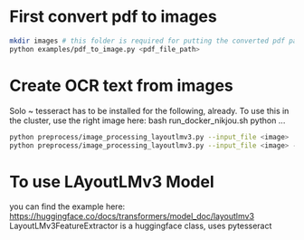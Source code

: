 #


# First convert pdf to images

```bash
mkdir images # this folder is required for putting the converted pdf pages into images 
python examples/pdf_to_image.py <pdf_file_path>
```

# Create OCR text from images
Solo
~ tesseract has to be installed for the following, already. To use this in the cluster, use the right image here: bash run_docker_nikjou.sh  python ...

```bash
python preprocess/image_processing_layoutlmv3.py --input_file <image> 
python preprocess/image_processing_layoutlmv3.py --input_file <image> --output_file <outputjson>
```



# To use LAyoutLMv3 Model
you can find the example here: https://huggingface.co/docs/transformers/model_doc/layoutlmv3 
LayoutLMv3FeatureExtractor is a huggingface class, uses pytesseract

